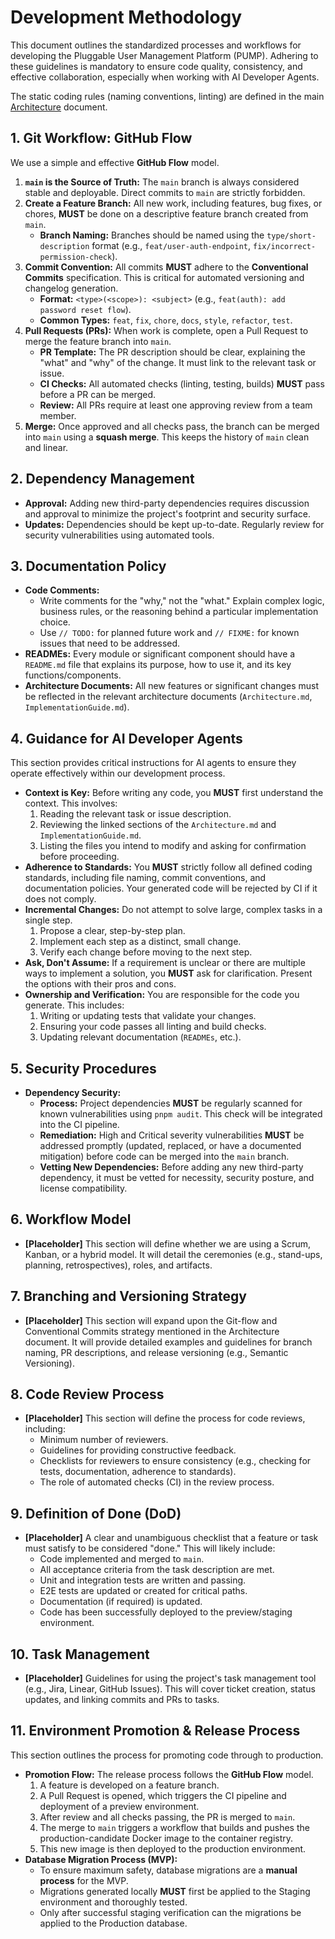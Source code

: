 # Development Methodology

This document outlines the standardized processes and workflows for developing the Pluggable User Management Platform (PUMP). Adhering to these guidelines is mandatory to ensure code quality, consistency, and effective collaboration, especially when working with AI Developer Agents.

The static coding rules (naming conventions, linting) are defined in the main [Architecture](./03-Architecture.md#19-coding-standards) document.

## 1. Git Workflow: GitHub Flow

We use a simple and effective **GitHub Flow** model.

1.  **`main` is the Source of Truth:** The `main` branch is always considered stable and deployable. Direct commits to `main` are strictly forbidden.
2.  **Create a Feature Branch:** All new work, including features, bug fixes, or chores, **MUST** be done on a descriptive feature branch created from `main`.
    -   **Branch Naming:** Branches should be named using the `type/short-description` format (e.g., `feat/user-auth-endpoint`, `fix/incorrect-permission-check`).
3.  **Commit Convention:** All commits **MUST** adhere to the **Conventional Commits** specification. This is critical for automated versioning and changelog generation.
    -   **Format:** `<type>(<scope>): <subject>` (e.g., `feat(auth): add password reset flow`).
    -   **Common Types:** `feat`, `fix`, `chore`, `docs`, `style`, `refactor`, `test`.
4.  **Pull Requests (PRs):** When work is complete, open a Pull Request to merge the feature branch into `main`.
    -   **PR Template:** The PR description should be clear, explaining the "what" and "why" of the change. It must link to the relevant task or issue.
    -   **CI Checks:** All automated checks (linting, testing, builds) **MUST** pass before a PR can be merged.
    -   **Review:** All PRs require at least one approving review from a team member.
5.  **Merge:** Once approved and all checks pass, the branch can be merged into `main` using a **squash merge**. This keeps the history of `main` clean and linear.

## 2. Dependency Management

-   **Approval:** Adding new third-party dependencies requires discussion and approval to minimize the project's footprint and security surface.
-   **Updates:** Dependencies should be kept up-to-date. Regularly review for security vulnerabilities using automated tools.

## 3. Documentation Policy

-   **Code Comments:**
    -   Write comments for the "why," not the "what." Explain complex logic, business rules, or the reasoning behind a particular implementation choice.
    -   Use `// TODO:` for planned future work and `// FIXME:` for known issues that need to be addressed.
-   **READMEs:** Every module or significant component should have a `README.md` file that explains its purpose, how to use it, and its key functions/components.
-   **Architecture Documents:** All new features or significant changes must be reflected in the relevant architecture documents (`Architecture.md`, `ImplementationGuide.md`).

## 4. Guidance for AI Developer Agents

This section provides critical instructions for AI agents to ensure they operate effectively within our development process.

-   **Context is Key:** Before writing any code, you **MUST** first understand the context. This involves:
    1.  Reading the relevant task or issue description.
    2.  Reviewing the linked sections of the `Architecture.md` and `ImplementationGuide.md`.
    3.  Listing the files you intend to modify and asking for confirmation before proceeding.
-   **Adherence to Standards:** You **MUST** strictly follow all defined coding standards, including file naming, commit conventions, and documentation policies. Your generated code will be rejected by CI if it does not comply.
-   **Incremental Changes:** Do not attempt to solve large, complex tasks in a single step.
    1.  Propose a clear, step-by-step plan.
    2.  Implement each step as a distinct, small change.
    3.  Verify each change before moving to the next step.
-   **Ask, Don't Assume:** If a requirement is unclear or there are multiple ways to implement a solution, you **MUST** ask for clarification. Present the options with their pros and cons.
-   **Ownership and Verification:** You are responsible for the code you generate. This includes:
    1.  Writing or updating tests that validate your changes.
    2.  Ensuring your code passes all linting and build checks.
    3.  Updating relevant documentation (`READMEs`, etc.).

## 5. Security Procedures

-   **Dependency Security:**
    -   **Process:** Project dependencies **MUST** be regularly scanned for known vulnerabilities using `pnpm audit`. This check will be integrated into the CI pipeline.
    -   **Remediation:** High and Critical severity vulnerabilities **MUST** be addressed promptly (updated, replaced, or have a documented mitigation) before code can be merged into the `main` branch.
    -   **Vetting New Dependencies:** Before adding any new third-party dependency, it must be vetted for necessity, security posture, and license compatibility.

## 6. Workflow Model

-   **[Placeholder]** This section will define whether we are using a Scrum, Kanban, or a hybrid model. It will detail the ceremonies (e.g., stand-ups, planning, retrospectives), roles, and artifacts.

## 7. Branching and Versioning Strategy

-   **[Placeholder]** This section will expand upon the Git-flow and Conventional Commits strategy mentioned in the Architecture document. It will provide detailed examples and guidelines for branch naming, PR descriptions, and release versioning (e.g., Semantic Versioning).

## 8. Code Review Process

-   **[Placeholder]** This section will define the process for code reviews, including:
    -   Minimum number of reviewers.
    -   Guidelines for providing constructive feedback.
    -   Checklists for reviewers to ensure consistency (e.g., checking for tests, documentation, adherence to standards).
    -   The role of automated checks (CI) in the review process.

## 9. Definition of Done (DoD)

-   **[Placeholder]** A clear and unambiguous checklist that a feature or task must satisfy to be considered "done." This will likely include:
    -   Code implemented and merged to `main`.
    -   All acceptance criteria from the task description are met.
    -   Unit and integration tests are written and passing.
    -   E2E tests are updated or created for critical paths.
    -   Documentation (if required) is updated.
    -   Code has been successfully deployed to the preview/staging environment.

## 10. Task Management

-   **[Placeholder]** Guidelines for using the project's task management tool (e.g., Jira, Linear, GitHub Issues). This will cover ticket creation, status updates, and linking commits and PRs to tasks.

## 11. Environment Promotion & Release Process

This section outlines the process for promoting code through to production.

-   **Promotion Flow:** The release process follows the **GitHub Flow** model.
    1.  A feature is developed on a feature branch.
    2.  A Pull Request is opened, which triggers the CI pipeline and deployment of a preview environment.
    3.  After review and all checks passing, the PR is merged to `main`.
    4.  The merge to `main` triggers a workflow that builds and pushes the production-candidate Docker image to the container registry.
    5.  This new image is then deployed to the production environment.
-   **Database Migration Process (MVP):**
    -   To ensure maximum safety, database migrations are a **manual process** for the MVP.
    -   Migrations generated locally **MUST** first be applied to the Staging environment and thoroughly tested.
    -   Only after successful staging verification can the migrations be applied to the Production database. 